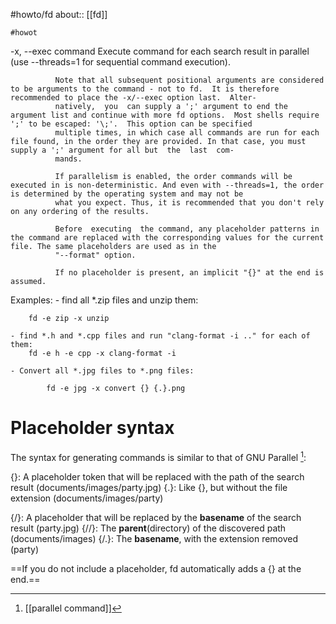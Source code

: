 #howto/fd
about:: [[fd]]

	#howot
  -x, --exec command
              Execute command for each search result in parallel (use --threads=1 for sequential command execution).

              Note that all subsequent positional arguments are considered to be arguments to the command - not to fd.  It is therefore recommended to place the -x/--exec option last.  Alter‐
              natively,  you  can supply a ';' argument to end the argument list and continue with more fd options.  Most shells require ';' to be escaped: '\;'.  This option can be specified
              multiple times, in which case all commands are run for each file found, in the order they are provided. In that case, you must supply a ';' argument for all but  the  last  com‐
              mands.

              If parallelism is enabled, the order commands will be executed in is non-deterministic. And even with --threads=1, the order is determined by the operating system and may not be
              what you expect. Thus, it is recommended that you don't rely on any ordering of the results.

              Before  executing  the command, any placeholder patterns in the command are replaced with the corresponding values for the current file. The same placeholders are used as in the
              "--format" option.

              If no placeholder is present, an implicit "{}" at the end is assumed.

Examples:
	- find all *.zip files and unzip them:

		fd -e zip -x unzip

	- find *.h and *.cpp files and run "clang-format -i .." for each of them:
		fd -e h -e cpp -x clang-format -i

	- Convert all *.jpg files to *.png files:
	
			fd -e jpg -x convert {} {.}.png

# Placeholder syntax

The syntax for generating commands is similar to that of GNU Parallel [^1]:

{}: A placeholder token that will be replaced with the path of the search result (documents/images/party.jpg)
{.}: Like {}, but without the file extension (documents/images/party)

{/}: A placeholder that will be replaced by the **basename** of the search result (party.jpg)
{//}: The **parent**(directory) of the discovered path (documents/images)
{/.}: The **basename**, with the extension removed (party)

==If you do not include a placeholder, fd automatically adds a {} at the end.==

[^1]: [[parallel command]]